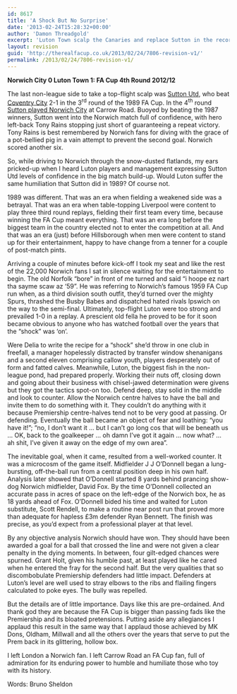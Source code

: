 ```yaml
---
id: 8617
title: 'A Shock But No Surprise'
date: '2013-02-24T15:28:32+00:00'
author: 'Damon Threadgold'
excerpt: 'Luton Town scalp the Canaries and replace Sutton in the record books as the latest non league side to beat top flight opposition.'
layout: revision
guid: 'http://therealfacup.co.uk/2013/02/24/7806-revision-v1/'
permalink: /2013/02/24/7806-revision-v1/
---
```


**Norwich City 0 Luton Town 1: FA Cup 4th Round 2012/12**

The last non-league side to take a top-flight scalp was [Sutton Utd](http://therealfacup.co.uk/2011/12/09/supercountygoballsticsuttonwerentatrocious/), who beat [Coventry City](http://www.youtube.com/watch?v=hB6u_prJY40) 2-1 in the 3<sup>rd</sup> round of the 1989 FA Cup. In the 4<sup>th</sup> round [Sutton played Norwich City](http://www.youtube.com/watch?v=Ak6XF1_u6Nc) at Carrow Road. Buoyed by beating the 1987 winners, Sutton went into the Norwich match full of confidence, with hero left-back Tony Rains stopping just short of guaranteeing a repeat victory. Tony Rains is best remembered by Norwich fans for diving with the grace of a pot-bellied pig in a vain attempt to prevent the second goal. Norwich scored another six.

So, while driving to Norwich through the snow-dusted flatlands, my ears pricked-up when I heard Luton players and management expressing Sutton Utd levels of confidence in the big match build-up. Would Luton suffer the same humiliation that Sutton did in 1989? Of course not.

1989 was different. That was an era when fielding a weakened side was a betrayal. That was an era when table-topping Liverpool were content to play three third round replays, fielding their first team every time, because winning the FA Cup meant everything. That was an era long before the biggest team in the country elected not to enter the competition at all. And that was an era (just) before Hillsborough when men were content to stand up for their entertainment, happy to have change from a tenner for a couple of post-match pints.

Arriving a couple of minutes before kick-off I took my seat and like the rest of the 22,000 Norwich fans I sat in silence waiting for the entertainment to begin. The old Norfolk “bore” in front of me turned and said “i hoope ez nart tha sayme scaw az ‘59”. He was referring to Norwich’s famous 1959 FA Cup run when, as a third division south outfit, they’d turned over the mighty Spurs, thrashed the Busby Babes and dispatched hated rivals Ipswich on the way to the semi-final. Ultimately, top-flight Luton were too strong and prevailed 1-0 in a replay. A prescient old fella he proved to be for it soon became obvious to anyone who has watched football over the years that the “shock” was ‘on’.

Were Delia to write the recipe for a “shock” she’d throw in one club in freefall, a manager hopelessly distracted by transfer window shenanigans and a second eleven comprising callow youth, players desperately out of form and fatted calves. Meanwhile, Luton, the biggest fish in the non-league pond, had prepared properly. Working their nuts off, closing down and going about their business with chisel-jawed determination were givens but they got the tactics spot-on too. Defend deep, stay solid in the middle and look to counter. Allow the Norwich centre halves to have the ball and invite them to do something with it. They couldn’t do anything with it because Premiership centre-halves tend not to be very good at passing. Or defending. Eventually the ball became an object of fear and loathing: “you have it!”; “no, I don’t want it … but I can’t go long cos that will be beneath us … OK, back to the goalkeeper … oh damn I’ve got it again … now what? … ah shit, I’ve given it away on the edge of my own area”.

The inevitable goal, when it came, resulted from a well-worked counter. It was a microcosm of the game itself. Midfielder J J O’Donnell began a lung-bursting, off-the-ball run from a central position deep in his own half. Analysis later showed that O’Donnell started 8 yards behind prancing show-dog Norwich midfielder, David Fox. By the time O’Donnell collected an accurate pass in acres of space on the left-edge of the Norwich box, he as 18 yards ahead of Fox. O’Donnell bided his time and waited for Luton substitute, Scott Rendell, to make a routine near post run that proved more than adequate for hapless £3m defender Ryan Bennett. The finish was precise, as you’d expect from a professional player at that level.

By any objective analysis Norwich should have won. They should have been awarded a goal for a ball that crossed the line and were not given a clear penalty in the dying moments. In between, four gilt-edged chances were spurned. Grant Holt, given his humble past, at least played like he cared when he entered the fray for the second half. But the very qualities that so discombobulate Premiership defenders had little impact. Defenders at Luton’s level are well used to stray elbows to the ribs and flailing fingers calculated to poke eyes. The bully was repelled.

But the details are of little importance. Days like this are pre-ordained. And thank god they are because the FA Cup is bigger than passing fads like the Premiership and its bloated pretensions. Putting aside any allegiances I applaud this result in the same way that I applaud those achieved by MK Dons, Oldham, Millwall and all the others over the years that serve to put the Prem back in its glittering, hollow box.

I left London a Norwich fan. I left Carrow Road an FA Cup fan, full of admiration for its enduring power to humble and humiliate those who toy with its history.

Words: Bruno Sheldon